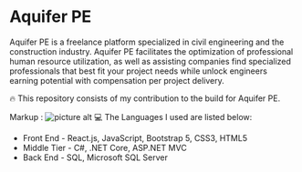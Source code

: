 # Aquifer PE
Aquifer PE is a freelance platform specialized in civil engineering and the construction industry. Aquifer PE facilitates the optimization of professional human resource utilization, as well as assisting companies find specialized professionals that best fit your project needs while unlock engineers earning potential with compensation per project delivery.

:fire: This repository consists of my contribution to the build for Aquifer PE.

Markup : ![picture alt]([http://via.placeholder.com/200x150](https://upload.wikimedia.org/wikipedia/commons/7/7a/Basketball.png) "Title is optional")
:computer: The Languages I used are listed below:
* Front End - React.js, JavaScript, Bootstrap 5, CSS3, HTML5
* Middle Tier - C#, .NET Core, ASP.NET MVC
* Back End - SQL, Microsoft SQL Server
